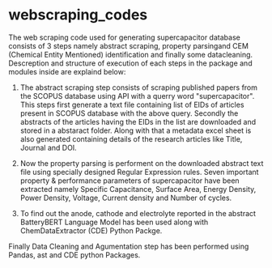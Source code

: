 # webscraping_codes

The web scraping code used for generating supercapacitor database consists of 3 steps namely abstract scraping, property parsingand CEM (Chemical Entity Mentioned) identification and finally some datacleaning. Descreption and structure of execution of each steps in the package and modules inside are explaind below:

1. The abstract scraping step consists of scraping published papers from the SCOPUS database using API with a querry word "supercapacitor". This steps first generate a text file containing list of EIDs of articles present in SCOPUS database with the above query. Secondly the abstracts of the articles having the EIDs in the list are downloaded and stored in a abstaract folder. Along with that a metadata excel sheet is also generated containing details of the research articles like Title, Journal and DOI.

2. Now the property parsing is performent on the downloaded abstract text file using specially designed Regular Expression rules. Seven important property & performance parameters of supercapacitor have been extracted namely Specific Capacitance, Surface Area, Energy Density, Power Density, Voltage, Current density and Number of cycles.

3. To find out the anode, cathode and electrolyte reported in the abstract BatteryBERT Language Model has been used along with ChemDataExtractor (CDE) Python Packge.

Finally Data Cleaning and Agumentation step has been performed using Pandas, ast and CDE python Packages.
 
